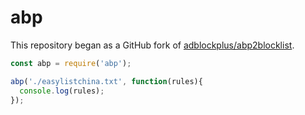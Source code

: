 # abp

This repository began as a GitHub fork of [adblockplus/abp2blocklist](https://github.com/adblockplus/abp2blocklist).


```javascript
const abp = require('abp');

abp('./easylistchina.txt', function(rules){
  console.log(rules);
});

```

